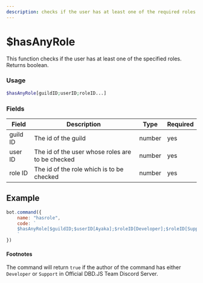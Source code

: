 ```yaml
---
description: checks if the user has at least one of the required roles
---
```


# $hasAnyRole

This function checks if the user has at least one of the specified roles. Returns boolean.

### Usage

```php
$hasAnyRole[guildID;userID;roleID...]
```

### Fields

| Field    | Description                                      | Type   | Required |
| -------- | ------------------------------------------------ | ------ | -------- |
| guild ID | The id of the guild                              | number | yes      |
| user ID  | The id of the user whose roles are to be checked | number | yes      |
| role ID  | The id of the role which is to be checked        | number | yes      |

## Example

```javascript
bot.command({
    name: "hasrole",
    code: `
    $hasAnyRole[$guildID;$userID[Ayaka];$roleID[Developer];$roleID[Support]]
    `
})
```

#### Footnotes

The command will return `true` if the author of the command has either `Developer` or `Support` in Official DBD.JS Team Discord Server.
